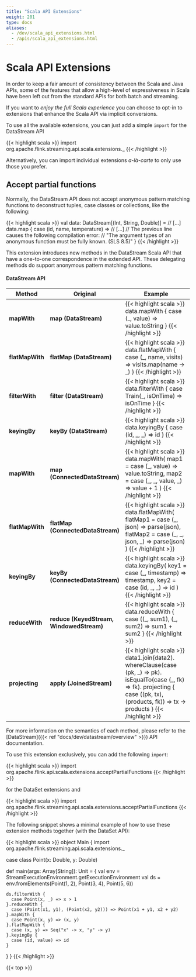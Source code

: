 ```yaml
---
title: "Scala API Extensions"
weight: 201
type: docs
aliases:
  - /dev/scala_api_extensions.html
  - /apis/scala_api_extensions.html
---
```

<!--
Licensed to the Apache Software Foundation (ASF) under one
or more contributor license agreements.  See the NOTICE file
distributed with this work for additional information
regarding copyright ownership.  The ASF licenses this file
to you under the Apache License, Version 2.0 (the
"License"); you may not use this file except in compliance
with the License.  You may obtain a copy of the License at

  http://www.apache.org/licenses/LICENSE-2.0

Unless required by applicable law or agreed to in writing,
software distributed under the License is distributed on an
"AS IS" BASIS, WITHOUT WARRANTIES OR CONDITIONS OF ANY
KIND, either express or implied.  See the License for the
specific language governing permissions and limitations
under the License.
-->

# Scala API Extensions

In order to keep a fair amount of consistency between the Scala and Java APIs, some
of the features that allow a high-level of expressiveness in Scala have been left
out from the standard APIs for both batch and streaming.

If you want to _enjoy the full Scala experience_ you can choose to opt-in to
extensions that enhance the Scala API via implicit conversions.

To use all the available extensions, you can just add a simple `import` for the DataStream API

{{< highlight scala >}}
import org.apache.flink.streaming.api.scala.extensions._
{{< /highlight >}}

Alternatively, you can import individual extensions _a-là-carte_ to only use those
you prefer.

## Accept partial functions

Normally, the DataStream API does not accept anonymous pattern
matching functions to deconstruct tuples, case classes or collections, like the
following:

{{< highlight scala >}}
val data: DataStream[(Int, String, Double)] = // [...]
data.map {
  case (id, name, temperature) => // [...]
  // The previous line causes the following compilation error:
  // "The argument types of an anonymous function must be fully known. (SLS 8.5)"
}
{{< /highlight >}}

This extension introduces new methods in the DataStream Scala API
that have a one-to-one correspondence in the extended API. These delegating methods
do support anonymous pattern matching functions.

#### DataStream API

<table class="table table-bordered">
  <thead>
    <tr>
      <th class="text-left" style="width: 20%">Method</th>
      <th class="text-left" style="width: 20%">Original</th>
      <th class="text-center">Example</th>
    </tr>
  </thead>

  <tbody>
    <tr>
      <td><strong>mapWith</strong></td>
      <td><strong>map (DataStream)</strong></td>
      <td>
{{< highlight scala >}}
data.mapWith {
  case (_, value) => value.toString
}
{{< /highlight >}}
      </td>
    </tr>
    <tr>
      <td><strong>flatMapWith</strong></td>
      <td><strong>flatMap (DataStream)</strong></td>
      <td>
{{< highlight scala >}}
data.flatMapWith {
  case (_, name, visits) => visits.map(name -> _)
}
{{< /highlight >}}
      </td>
    </tr>
    <tr>
      <td><strong>filterWith</strong></td>
      <td><strong>filter (DataStream)</strong></td>
      <td>
{{< highlight scala >}}
data.filterWith {
  case Train(_, isOnTime) => isOnTime
}
{{< /highlight >}}
      </td>
    </tr>
    <tr>
      <td><strong>keyingBy</strong></td>
      <td><strong>keyBy (DataStream)</strong></td>
      <td>
{{< highlight scala >}}
data.keyingBy {
  case (id, _, _) => id
}
{{< /highlight >}}
      </td>
    </tr>
    <tr>
      <td><strong>mapWith</strong></td>
      <td><strong>map (ConnectedDataStream)</strong></td>
      <td>
{{< highlight scala >}}
data.mapWith(
  map1 = case (_, value) => value.toString,
  map2 = case (_, _, value, _) => value + 1
)
{{< /highlight >}}
      </td>
    </tr>
    <tr>
      <td><strong>flatMapWith</strong></td>
      <td><strong>flatMap (ConnectedDataStream)</strong></td>
      <td>
{{< highlight scala >}}
data.flatMapWith(
  flatMap1 = case (_, json) => parse(json),
  flatMap2 = case (_, _, json, _) => parse(json)
)
{{< /highlight >}}
      </td>
    </tr>
    <tr>
      <td><strong>keyingBy</strong></td>
      <td><strong>keyBy (ConnectedDataStream)</strong></td>
      <td>
{{< highlight scala >}}
data.keyingBy(
  key1 = case (_, timestamp) => timestamp,
  key2 = case (id, _, _) => id
)
{{< /highlight >}}
      </td>
    </tr>
    <tr>
      <td><strong>reduceWith</strong></td>
      <td><strong>reduce (KeyedStream, WindowedStream)</strong></td>
      <td>
{{< highlight scala >}}
data.reduceWith {
  case ((_, sum1), (_, sum2) => sum1 + sum2
}
{{< /highlight >}}
      </td>
    </tr>
    <tr>
      <td><strong>projecting</strong></td>
      <td><strong>apply (JoinedStream)</strong></td>
      <td>
{{< highlight scala >}}
data1.join(data2).
  whereClause(case (pk, _) => pk).
  isEqualTo(case (_, fk) => fk).
  projecting {
    case ((pk, tx), (products, fk)) => tx -> products
  }
{{< /highlight >}}
      </td>
    </tr>
  </tbody>
</table>



For more information on the semantics of each method, please refer to the [DataStream]({{< ref "docs/dev/datastream/overview" >}}) API documentation.

To use this extension exclusively, you can add the following `import`:

{{< highlight scala >}}
import org.apache.flink.api.scala.extensions.acceptPartialFunctions
{{< /highlight >}}

for the DataSet extensions and

{{< highlight scala >}}
import org.apache.flink.streaming.api.scala.extensions.acceptPartialFunctions
{{< /highlight >}}

The following snippet shows a minimal example of how to use these extension
methods together (with the DataSet API):

{{< highlight scala >}}
object Main {
  import org.apache.flink.streaming.api.scala.extensions._

  case class Point(x: Double, y: Double)

  def main(args: Array[String]): Unit = {
    val env = StreamExecutionEnvironment.getExecutionEnvironment
    val ds = env.fromElements(Point(1, 2), Point(3, 4), Point(5, 6))
    
    ds.filterWith {
      case Point(x, _) => x > 1
    }.reduceWith {
      case (Point(x1, y1), (Point(x2, y2))) => Point(x1 + y1, x2 + y2)
    }.mapWith {
      case Point(x, y) => (x, y)
    }.flatMapWith {
      case (x, y) => Seq("x" -> x, "y" -> y)
    }.keyingBy {
      case (id, value) => id
    }
  }
}
{{< /highlight >}}

{{< top >}}

